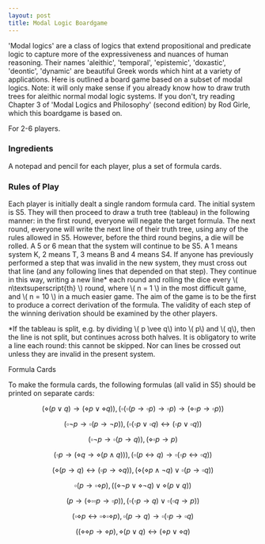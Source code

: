 ```yaml
---
layout: post
title: Modal Logic Boardgame
---
```


'Modal logics' are a class of logics that extend propositional and predicate logic to capture more of the expressiveness and nuances of human reasoning. Their names 'aleithic', 'temporal', 'epistemic', 'doxastic', 'deontic', 'dynamic' are beautiful Greek words which hint at a variety of applications. Here is outlined a board game based on a subset of modal logics. Note: it will only make sense if you already know how to draw truth trees for aleithic normal modal logic systems. If you don't, try reading Chapter 3 of 'Modal Logics and Philosophy' (second edition) by Rod Girle, which this boardgame is based on.

For 2-6 players.

### Ingredients

A notepad and pencil for each player, plus a set of formula cards.

### Rules of Play

Each player is initially dealt a single random formula card. The initial system is S5. They will then proceed to draw a truth tree (tableau) in the following manner: in the first round, everyone will negate the target formula. The next round, everyone will write the next line of their truth tree, using any of the rules allowed in S5. However, before the third round begins, a die will be rolled. A 5 or 6 mean that the system will continue to be S5. A 1 means system K, 2 means T, 3 means B and 4 means S4. If anyone has previously performed a step that was invalid in the new system, they must cross out that line (and any following lines that depended on that step). They continue in this way, writing a new line* each round and rolling the dice every \\( n\textsuperscript{th} \\) round, where \\( n = 1 \\) in the most difficult game, and \\( n = 10 \\) in a much easier game. The aim of the game is to be the first to produce a correct derivation of the formula. The validity of each step of the winning derivation should be examined by the other players.

*If the tableau is split, e.g. by dividing \\( p \vee q\\) into \\( p\\) and \\( q\\), then the line is not split, but continues across both halves. It is obligatory to write a line each round: this cannot be skipped. Nor can lines be crossed out unless they are invalid in the present system.

Formula Cards

To make the formula cards, the following formulas (all valid in S5) should be printed on separate cards:

$$ (\diamond (p \vee q) \rightarrow (\diamond p \vee \diamond q)),      (\square (\square (p \rightarrow \square p) \rightarrow \square p) \rightarrow (\diamond \square p \rightarrow \square p))$$

$$ (\square \neg p \rightarrow \square (p \rightarrow \neg p)),     (\square (\square p \vee \square q) \leftrightarrow (\square p \vee \square q))$$

$$ (\square \neg p \rightarrow \square (p \rightarrow q)),      (\diamond \square p \rightarrow p)$$

$$ (\square p \rightarrow (\diamond q \rightarrow \diamond (p \wedge q))),     (\square (p \leftrightarrow q) \rightarrow \square (\square p \leftrightarrow \square q))$$

$$ (\diamond (p \rightarrow q) \leftrightarrow (\square p \rightarrow \diamond q)),      (\diamond (\diamond p \wedge \neg q) \vee \square (p \rightarrow \square q))$$

$$ \square (p \rightarrow \square \diamond p),      ((\diamond \neg p \vee \diamond \neg q) \vee \diamond (p \vee q))$$

$$ (p \rightarrow (\diamond \square \square p \rightarrow \square p)),      (\square (\square p \rightarrow q) \vee \square (\square q \rightarrow p))$$

$$ (\square \diamond p \leftrightarrow \square \diamond \square \diamond p),      \square (p \rightarrow q) \rightarrow \square (\square p \rightarrow \square q)$$

$$ ((\diamond \diamond p \rightarrow \diamond p),     \diamond (p \vee q) \leftrightarrow (\diamond p \vee \diamond q)$$

